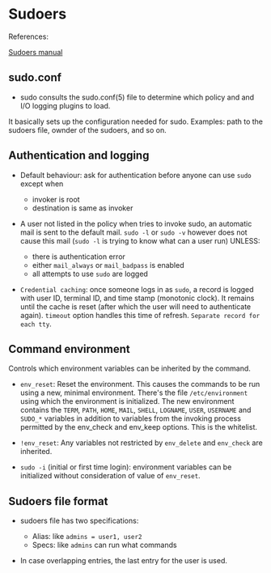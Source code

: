# Sudoers

References:

[Sudoers manual](https://www.sudo.ws/man/1.8.13/sudoers.man.html)

## sudo.conf

- sudo consults the sudo.conf(5) file to determine which policy and and I/O logging plugins to load.

It basically sets up the configuration needed for sudo. Examples: path to the sudoers file, ownder of the sudoers, and so on.

## Authentication and logging

- Default behaviour: ask for authentication before anyone can use `sudo` except when

    - invoker is root
    - destination is same as invoker

- A user not listed in the policy when tries to invoke sudo, an automatic mail is sent to the default mail. `sudo -l` or `sudo -v` however does not cause this mail (`sudo -l` is trying to know what can a user run) UNLESS:

    - there is authentication error 
    - either `mail_always` or `mail_badpass` is enabled
    - all attempts to use `sudo` are logged

- `Credential caching`: once someone logs in as `sudo`, a record is logged with user ID, terminal ID, and time stamp (monotonic clock). It remains until the cache is reset (after which the user will need to authenticate again). `timeout` option handles this time of refresh. `Separate record for each tty`.

## Command environment

Controls which environment variables can be inherited by the command.

- `env_reset`: Reset the environment. This causes the commands to be run using a new, minimal environment. There's the file `/etc/environment` using which the environment is initialized. The new environment contains the `TERM`, `PATH`, `HOME`, `MAIL`, `SHELL`, `LOGNAME`, `USER`, `USERNAME` and `SUDO_*` variables in addition to variables from the invoking process permitted by the env_check and env_keep options. This is the whitelist.

- `!env_reset`: Any variables not restricted by `env_delete` and `env_check` are inherited.

- `sudo -i` (initial or first time login): environment variables can be initialized without consideration of value of `env_reset`.

## Sudoers file format

- sudoers file has two specifications:

    - Alias: like `admins = user1, user2`
    - Specs: like `admins` can run what commands

- In case overlapping entries, the last entry for the user is used.